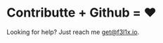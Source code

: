 # Contributte + Github = ❤️

Looking for help? Just reach me <a href="mailto:get@f3l1x.io">get@f3l1x.io</a>.